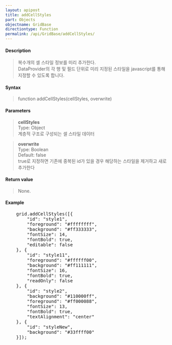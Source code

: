 ```yaml
---
layout: apipost
title: addCellStyles
part: Objects
objectname: GridBase
directiontype: Function
permalink: /api/GridBase/addCellStyles/
---
```



#### Description

> 복수개의 셀 스타일 정보를 미리 추가한다.  
> DataProvider의 각 행 및 필드 단위로 미리 지정된 스타일을 javascript를 통해 지정할 수 있도록 합니다.  

#### Syntax

> function addCellStyles(cellStyles, overwrite)  

#### Parameters

> **cellStyles**  
> Type: Object  
> 계층적 구조로 구성되는 셀 스타일 데이터  

> **overwrite**  
> Type: Boolean  
> Default: false  
> true로 지정하면 기존에 중복된 id가 있을 경우 해당하는 스타일을 제거하고 새로 추가한다  

#### Return value

> None.  

#### Example

<pre class="prettyprint">
    grid.addCellStyles([{
        "id": "style1",
        "foreground": "#ffffffff",
        "background": "#ff333333",
        "fontSize": 14,
        "fontBold": true,
        "editable": false
    }, {
        "id": "style11",
        "foreground": "#ffffff00",
        "background": "#ff111111",
        "fontSize": 16,
        "fontBold": true,
        "readOnly": false
    }, {
        "id": "style2",
        "background": "#110000ff",
        "foreground": "#ff000088",
        "fontSize": 13,
        "fontBold": true,
        "textAlignment": "center"
    }, {
        "id": "styleNew",
        "background": "#33ffff00"
    }]);
</pre>

